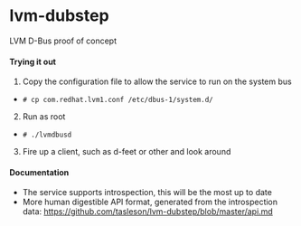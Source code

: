 lvm-dubstep
===========

LVM D-Bus proof of concept


#### Trying it out
1. Copy the configuration file to allow the service to run on the system bus
  * `# cp com.redhat.lvm1.conf /etc/dbus-1/system.d/`
2. Run as root
  * `# ./lvmdbusd`
3. Fire up a client, such as d-feet or other and look around

#### Documentation
* The service supports introspection, this will be the most up to date
* More human digestible API format, generated from the introspection data: https://github.com/tasleson/lvm-dubstep/blob/master/api.md
